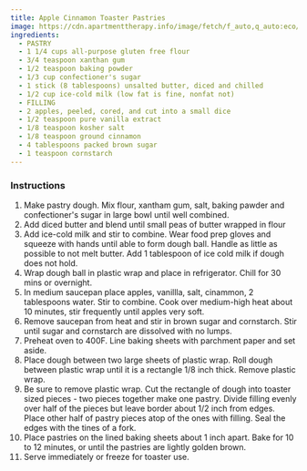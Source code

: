 ```yaml
---
title: Apple Cinnamon Toaster Pastries
image: https://cdn.apartmenttherapy.info/image/fetch/f_auto,q_auto:eco/https://storage.googleapis.com/gen-atmedia/3/2017/10/b34ece064e3678ac90ab79cfb73b228882a41dd5.jpeg
ingredients:
  - PASTRY
  - 1 1/4 cups all-purpose gluten free flour
  - 3/4 teaspoon xanthan gum
  - 1/2 teaspoon baking powder
  - 1/3 cup confectioner's sugar
  - 1 stick (8 tablespoons) unsalted butter, diced and chilled
  - 1/2 cup ice-cold milk (low fat is fine, nonfat not)
  - FILLING
  - 2 apples, peeled, cored, and cut into a small dice
  - 1/2 teaspoon pure vanilla extract
  - 1/8 teaspoon kosher salt
  - 1/8 teaspoon ground cinnamon
  - 4 tablespoons packed brown sugar
  - 1 teaspoon cornstarch
---
```

### **Instructions**

1. Make pastry dough. Mix flour, xantham gum, salt, baking pawder and confectioner's sugar in large bowl until well combined.
2. Add diced butter and blend until small peas of butter wrapped in flour
3. Add ice-cold milk and stir to combine. Wear food prep gloves and squeeze with hands until able to form dough ball. Handle as little as possible to not melt butter. Add 1 tablespoon of ice cold milk if dough does not hold. 
4. Wrap dough ball in plastic wrap and place in refrigerator. Chill for 30 mins or overnight.
5. In medium saucepan place apples, vanillla, salt, cinammon, 2 tablespoons water. Stir to combine. Cook over medium-high heat about 10 minutes, stir frequently until apples very soft. 
6. Remove saucepan from heat and stir in brown sugar and cornstarch. Stir until sugar and cornstarch are dissolved with no lumps.
7. Preheat oven to 400F. Line baking sheets with parchment paper and set aside.
8. Place dough between two large sheets of plastic wrap. Roll dough between plastic wrap until it is a rectangle 1/8 inch thick. Remove plastic wrap.
9. Be sure to remove plastic wrap. Cut the rectangle of dough into toaster sized pieces - two pieces together make one pastry. Divide filling evenly over half of the pieces but leave border about 1/2 inch from edges. Place other half of pastry pieces atop of the ones with filling. Seal the edges with the tines of a fork.
10. Place pastries on the lined baking sheets about 1 inch apart. Bake for 10 to 12 minutes, or until the pastries are lightly golden brown.
11. Serve immediately or freeze for toaster use.